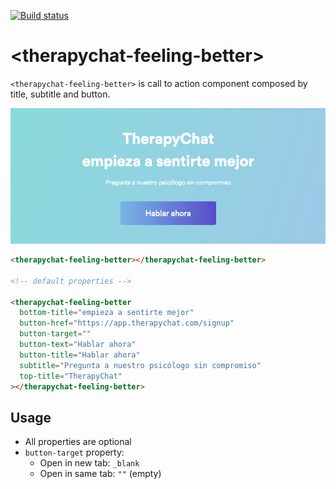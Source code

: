[![Build status](https://travis-ci.org/TherapyChat/therapychat-feeling-better.svg?branch=master)](https://travis-ci.org/TherapyChat/therapychat-feeling-better)

# &lt;therapychat-feeling-better&gt;

`<therapychat-feeling-better>` is call to action component composed by title, subtitle and button.

![Sample](sample.png)

<!---
```
<custom-element-demo>
  <template>
    <script src="../webcomponentsjs/webcomponents-lite.js"></script>
    <link rel="import" href="therapychat-feeling-better.html">
    <therapychat-feeling-better></therapychat-feeling-better>
  </template>
</custom-element-demo>
```
-->
```html
<therapychat-feeling-better></therapychat-feeling-better>

<!-- default properties -->

<therapychat-feeling-better
  bottom-title="empieza a sentirte mejor"
  button-href="https://app.therapychat.com/signup"
  button-target=""
  button-text="Hablar ahora"
  button-title="Hablar ahora"
  subtitle="Pregunta a nuestro psicólogo sin compromiso"
  top-title="TherapyChat"
></therapychat-feeling-better>
```

## Usage

* All properties are optional
* `button-target` property:
  * Open in new tab: `_blank`
  * Open in same tab: `""` (empty)
